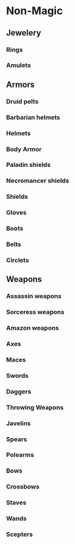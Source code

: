 # Non-Magic

## Jewelery
### Rings
### Amulets

## Armors
### Druid pelts
### Barbarian helmets
### Helmets
### Body Armor
### Paladin shields
### Necromancer shields
### Shields
### Gloves
### Boots
### Belts
### Circlets 

## Weapons
### Assassin weapons
### Sorceress weapons
### Amazon weapons 
### Axes
### Maces
### Swords
### Daggers
### Throwing Weapons
### Javelins
### Spears
### Polearms
### Bows
### Crossbows
### Staves
### Wands
### Scepters 


